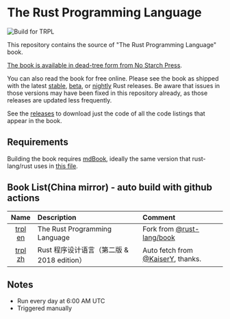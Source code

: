# The Rust Programming Language

![Build for TRPL](https://github.com/containerpi/trpl-actions/workflows/Build%20for%20TRPL/badge.svg)

This repository contains the source of "The Rust Programming Language" book.

[The book is available in dead-tree form from No Starch Press][nostarch].

[nostarch]: https://nostarch.com/rust

You can also read the book for free online. Please see the book as shipped with
the latest [stable], [beta], or [nightly] Rust releases. Be aware that issues
in those versions may have been fixed in this repository already, as those
releases are updated less frequently.

[stable]: https://doc.rust-lang.org/stable/book/
[beta]: https://doc.rust-lang.org/beta/book/
[nightly]: https://doc.rust-lang.org/nightly/book/

See the [releases] to download just the code of all the code listings that appear in the book.

[releases]: https://github.com/rust-lang/book/releases

## Requirements

Building the book requires [mdBook], ideally the same version that
rust-lang/rust uses in [this file][rust-mdbook].

[mdBook]: https://github.com/rust-lang-nursery/mdBook
[rust-mdbook]: https://github.com/rust-lang/rust/blob/master/src/tools/rustbook/Cargo.toml

## Book List(China mirror) - auto build with github actions

| Name | Description | Comment |
|:-:|:- |:- |
|[trpl en](http://docs.clset.com/trpl/en)| The Rust Programming Language | Fork from [@rust-lang/book](https://github.com/rust-lang/book)|
|[trpl zh](http://docs.clset.com/trpl/zh)| Rust 程序设计语言（第二版 & 2018 edition）|Auto fetch from [@KaiserY](https://github.com/KaiserY/trpl-zh-cn), thanks.|

## Notes

* Run every day at 6:00 AM UTC
* Triggered manually
